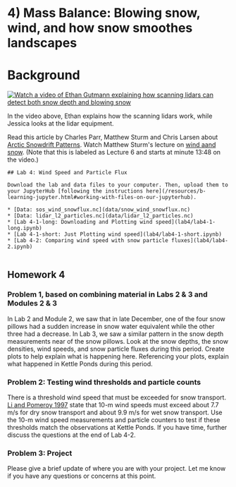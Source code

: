 # 4) Mass Balance:  Blowing snow, wind, and how snow smoothes landscapes

# Background

[![Watch a video of Ethan Gutmann explaining how scanning lidars can detect both snow depth and blowing snow](https://img.youtube.com/vi/-9Mt2mrmAy8/0.jpg)](https://www.youtube.com/watch?v=-9Mt2mrmAy8)

In the video above, Ethan explains how the scanning lidars work, while Jessica looks at the lidar equipment.

Read this article by Charles Parr, Matthew Sturm and Chris Larsen about [Arctic Snowdrift Patterns](https://doi.org/10.1029/2020WR027823).  Watch Matthew Sturm's lecture on [wind aand snow](https://www.youtube.com/watch?v=rBlDG9Tp8rM&list=PLPG5Ed5L1SY4RpFe-55WAlFZ58-TwwrWw&index=6).  (Note that this is labeled as Lecture 6 and starts at minute 13:48 on the video.) 

```note
## Lab 4: Wind Speed and Particle Flux

Download the lab and data files to your computer. Then, upload them to your JupyterHub [following the instructions here](/resources/b-learning-jupyter.html#working-with-files-on-our-jupyterhub).

* [Data: sos_wind_snowflux.nc](data/snow_wind_snowflux.nc) 
* [Data: lidar_l2_particles.nc](data/lidar_l2_particles.nc) 
* [Lab 4-1-long: Downloading and Plotting wind speed](lab4/lab4-1-long.ipynb)
* [Lab 4-1-short: Just Plotting wind speed](lab4/lab4-1-short.ipynb)
* [Lab 4-2: Comparing wind speed with snow particle fluxes](lab4/lab4-2.ipynb)


```


## Homework 4

### Problem 1, based on combining material in Labs 2 & 3 and Modules 2 & 3

In Lab 2 and Module 2, we saw that in late December, one of the four snow pillows had a sudden increase in snow water equivalent while the other three had a decrease.  In Lab 3, we saw a similar pattern in the snow depth measurements near of the snow pillows.  Look at the snow depths, the snow densities, wind speeds, and snow particle fluxes during this period.  Create plots to help explain what is happening here. Referencing your plots, explain what happened in Kettle Ponds during this period.

### Problem 2: Testing wind thresholds and particle counts

There is a threshold wind speed that must be exceeded for snow transport.  [Li and Pomeroy 1997](https://doi.org/10.1175/1520-0450(1997)036<0205:EOTWSF>2.0.CO;2) state that 10-m wind speeds must exceed about 7.7 m/s for dry snow transport and about 9.9 m/s for wet snow transport.  Use the 10-m wind speed measurements and particle counters to test if these thresholds match the observations at Kettle Ponds.  If you have time, further discuss the questions at the end of Lab 4-2.


### Problem 3: Project

Please give a brief update of where you are with your project.  Let me know if you have any questions or concerns at this point.
